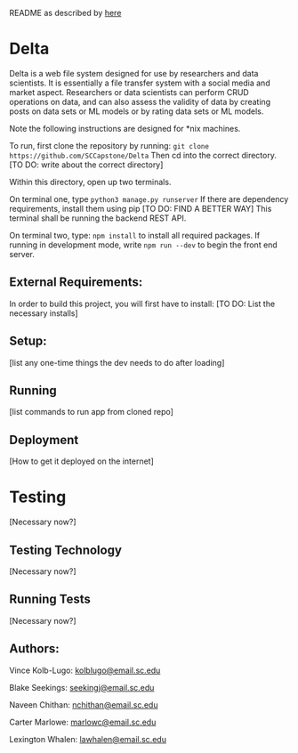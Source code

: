 README as described by [here](https://capstone.cse.sc.edu/milestone/source-control/#september)

# Delta
Delta is a web file system designed for use by researchers and data scientists. It is essentially a file transfer system with a social media and market aspect. Researchers or data scientists can perform CRUD operations on data, and can also assess the validity of data by creating posts on data sets or ML models or by rating data sets or ML models. 

Note the following instructions are designed for *nix machines.

To run, first clone the repository by running:
`git clone https://github.com/SCCapstone/Delta`
Then cd into the correct directory.
[TO DO: write about the correct directory]

Within this directory, open up two terminals.

On terminal one, type
`python3 manage.py runserver`
If there are dependency requirements, install them using pip [TO DO: FIND A BETTER WAY]
This terminal shall be running the backend REST API.

On terminal two, type:
`npm install` to install all required packages.
If running in development mode, write
`npm run --dev` to begin the front end server.

## External Requirements:
In order to build this project, you will first have to install:
[TO DO: List the necessary installs]

## Setup:
[list any one-time things the dev needs to do after loading]

## Running
[list commands to run app from cloned repo]

## Deployment
[How to get it deployed on the internet]

# Testing
[Necessary now?]

## Testing Technology
[Necessary now?]

## Running Tests
[Necessary now?]

## Authors:
Vince Kolb-Lugo: kolblugo@email.sc.edu

Blake Seekings: seekingj@email.sc.edu

Naveen Chithan: nchithan@email.sc.edu

Carter Marlowe: marlowc@email.sc.edu

Lexington Whalen: lawhalen@email.sc.edu
